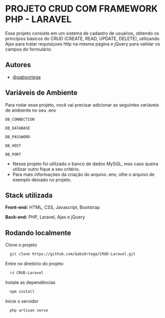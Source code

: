 
# PROJETO CRUD COM FRAMEWORK PHP - LARAVEL

Esse projeto consiste em um sistema de cadastro de usuários, obtendo os princípios básicos do CRUD (CREATE, READ, UPDATE, DELETE), utilizando Ajax para tratar requisiçoes http na mesma página e jQuery para validar os campos do formulário.


## Autores

- [@gabsortega](https://www.github.com/gabsortega)


## Variáveis de Ambiente

Para rodar esse projeto, você vai precisar adicionar as seguintes variáveis de ambiente no seu .env

`DB_CONNECTION`

`DB_DATABASE`

`DB_PASSWORD`

`DB_HOST`

`DB_PORT`

* Nesse projeto foi utilizado o banco de dados MySQL, mas caso queira utilizar outro fique a seu critério.
* Para mais informações da criação do arquivo .env, olhe o arquivo de exemplo deixado no projeto.


## Stack utilizada

**Front-end:** HTML, CSS, Javascript, Bootstrap

**Back-end:** PHP, Laravel, Ajax e jQuery


## Rodando localmente

Clone o projeto

```bash
  git clone https://github.com/GabsOrtega/CRUD-Laravel.git
```

Entre no diretório do projeto

```bash
  cd CRUD-Laravel
```

Instale as dependências

```bash
  npm install
```

Inicie o servidor

```bash
  php artisan serve
```

